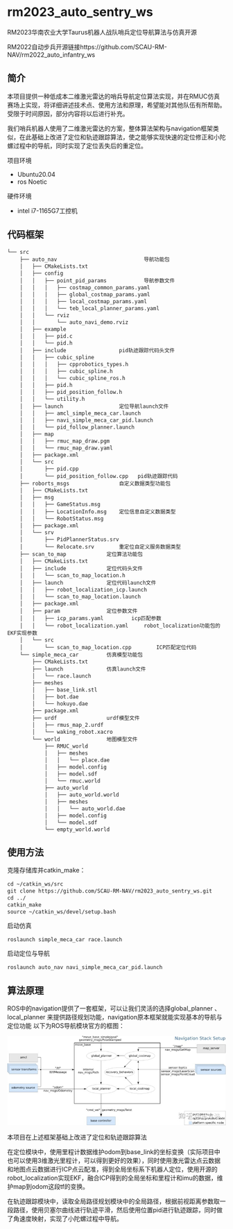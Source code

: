 # rm2023_auto_sentry_ws
 RM2023华南农业大学Taurus机器人战队哨兵定位导航算法与仿真开源

RM2022自动步兵开源链接https://github.com/SCAU-RM-NAV/rm2022_auto_infantry_ws

## 简介
本项目提供一种低成本二维激光雷达的哨兵导航定位算法实现，并在RMUC仿真赛场上实现，将详细讲述技术点、使用方法和原理，希望能对其他队伍有所帮助。受限于时间原因，部分内容将以后进行补充。

我们哨兵机器人使用了二维激光雷达的方案，整体算法架构与navigation框架类似，在此基础上改进了定位和轨迹跟踪算法，使之能够实现快速的定位修正和小陀螺过程中的导航，同时实现了定位丢失后的重定位。

项目环境
* Ubuntu20.04
* ros Noetic

硬件环境
* intel i7-1165G7工控机

## 代码框架
```
└── src
    ├── auto_nav                            导航功能包
    │   ├── CMakeLists.txt
    │   ├── config
    │   │   ├── point_pid_params            导航参数文件
    │   │   │   ├── costmap_common_params.yaml
    │   │   │   ├── global_costmap_params.yaml
    │   │   │   ├── local_costmap_params.yaml
    │   │   │   └── teb_local_planner_params.yaml
    │   │   └── rviz
    │   │       └── auto_navi_demo.rviz
    │   ├── example
    │   │   ├── pid.c
    │   │   └── pid.h
    │   ├── include                 pid轨迹跟踪代码头文件
    │   │   ├── cubic_spline
    │   │   │   ├── cpprobotics_types.h
    │   │   │   ├── cubic_spline.h
    │   │   │   └── cubic_spline_ros.h
    │   │   ├── pid.h
    │   │   ├── pid_position_follow.h
    │   │   └── utility.h
    │   ├── launch                  定位导航launch文件
    │   │   ├── amcl_simple_meca_car.launch
    │   │   ├── navi_simple_meca_car_pid.launch
    │   │   └── pid_follow_planner.launch
    │   ├── map
    │   │   ├── rmuc_map_draw.pgm
    │   │   └── rmuc_map_draw.yaml
    │   ├── package.xml
    │   └── src
    │       ├── pid.cpp
    │       └── pid_position_follow.cpp   pid轨迹跟踪代码
    ├── roborts_msgs                自定义数据类型功能包
    │   ├── CMakeLists.txt
    │   ├── msg
    │   │   ├── GameStatus.msg
    │   │   ├── LocationInfo.msg    定位信息自定义数据类型
    │   │   └── RobotStatus.msg
    │   ├── package.xml
    │   └── srv
    │       ├── PidPlannerStatus.srv
    │       └── Relocate.srv        重定位自定义服务数据类型
    ├── scan_to_map             定位算法功能包
    │   ├── CMakeLists.txt
    │   ├── include             定位代码头文件
    │   │   └── scan_to_map_location.h
    │   ├── launch              定位代码launch文件
    │   │   ├── robot_localization_icp.launch 
    │   │   └── scan_to_map_location.launch
    │   ├── package.xml
    │   ├── param               定位参数文件
    │   │   ├── icp_params.yaml         icp匹配参数
    │   │   └── robot_localization.yaml     robot_localization功能包的EKF实现参数
    │   └── src
    │       └── scan_to_map_location.cpp        ICP匹配定位代码
    └── simple_meca_car         仿真模型功能包
        ├── CMakeLists.txt
        ├── launch              仿真launch文件
        │   └── race.launch
        ├── meshes
        │   ├── base_link.stl
        │   ├── bot.dae
        │   └── hokuyo.dae
        ├── package.xml
        ├── urdf                urdf模型文件
        │   ├── rmus_map_2.urdf
        │   └── waking_robot.xacro
        └── world               地图模型文件
            ├── RMUC_world
            │   ├── meshes
            │   │   └── place.dae
            │   ├── model.config
            │   ├── model.sdf
            │   └── rmuc.world
            ├── auto_world
            │   ├── auto_world.world
            │   ├── meshes
            │   │   └── auto_world.dae
            │   ├── model.config
            │   └── model.sdf
            └── empty_world.world

```
## 使用方法
克隆存储库并catkin_make：
```
cd ~/catkin_ws/src
git clone https://github.com/SCAU-RM-NAV/rm2023_auto_sentry_ws.git
cd ../
catkin_make
source ~/catkin_ws/devel/setup.bash
```
启动仿真
```
roslaunch simple_meca_car race.launch 
```
启动定位与导航
```
roslaunch auto_nav navi_simple_meca_car_pid.launch 
```

## 算法原理

ROS中的navigation提供了一套框架，可以让我们灵活的选择global_planner 、local_planner 来提供路径规划功能，navigation原本框架就能实现基本的导航与定位功能
以下为ROS导航模块官方的框图：

![ROS导航模块官方的框图](assets/navigation.jpg "Magic Gardens")

本项目在上述框架基础上改进了定位和轨迹跟踪算法

在定位模块中，使用里程计数据维护odom到base_link的坐标变换（实际项目中也可以使用3维激光里程计，可以得到更好的效果），同时使用激光雷达点云数据和地图点云数据进行ICP点云配准，得到全局坐标系下机器人定位，使用开源的robot_localization实现EKF，融合ICP得到的全局坐标和里程计和imu的数据，维护map到odom这段tf的变换。

在轨迹跟踪模块中，读取全局路径规划模块中的全局路径，根据前视距离参数取一段路径，使用贝塞尔曲线进行轨迹平滑，然后使用位置pid进行轨迹跟踪，同时做了角速度映射，实现了小陀螺过程中导航。